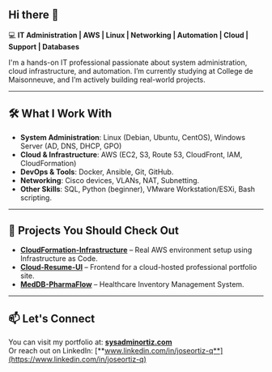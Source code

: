 ## Hi there 👋

💻 **IT Administration | AWS | Linux | Networking | Automation | Cloud | Support | Databases** 

I'm a hands-on IT professional passionate about system administration, cloud infrastructure, and automation. I’m currently studying at College de Maisonneuve, and I’m actively building real-world projects.

---

## 🛠️ What I Work With
- **System Administration**: Linux (Debian, Ubuntu, CentOS), Windows Server (AD, DNS, DHCP, GPO)
- **Cloud & Infrastructure**: AWS (EC2, S3, Route 53, CloudFront, IAM, CloudFormation)
- **DevOps & Tools**: Docker, Ansible, Git, GitHub.
- **Networking**: Cisco devices, VLANs, NAT, Subnetting.
- **Other Skills**: SQL, Python (beginner), VMware Workstation/ESXi, Bash scripting.

---

## 📌 Projects You Should Check Out
- **[CloudFormation-Infrastructure](https://github.com/JoseOrtizQ/CloudFormation-Infrastructure)** – Real AWS environment setup using Infrastructure as Code.
- **[Cloud-Resume-UI](https://github.com/JoseOrtizQ/Cloud-Resume-UI.git)** – Frontend for a cloud-hosted professional portfolio site.
- **[MedDB-PharmaFlow](https://github.com/JoseOrtizQ/MedDB-PharmaFlow.git)** – Healthcare Inventory Management System.

---

## 📫 Let's Connect
You can visit my portfolio at: [**sysadminortiz.com**](https://sysadminortiz.com)  
Or reach out on LinkedIn: [**www.linkedin.com/in/joseortiz-q**](https://www.linkedin.com/in/joseortiz-q)
